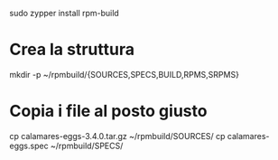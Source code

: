 
sudo zypper install rpm-build

# Crea la struttura
mkdir -p ~/rpmbuild/{SOURCES,SPECS,BUILD,RPMS,SRPMS}

# Copia i file al posto giusto
cp calamares-eggs-3.4.0.tar.gz ~/rpmbuild/SOURCES/
cp calamares-eggs.spec ~/rpmbuild/SPECS/

